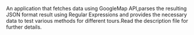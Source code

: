 An application that fetches data using GoogleMap API,parses the resulting JSON format result using Regular Expressions and provides the necessary data to test various methods for different tours.Read the description file for further details.
